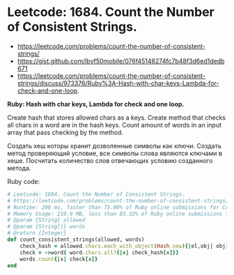 # Leetcode: 1684. Count the Number of Consistent Strings.

- https://leetcode.com/problems/count-the-number-of-consistent-strings/
- https://gist.github.com/lbvf50mobile/076f45148274fc7b48f3d6ed1dedb671
- https://leetcode.com/problems/count-the-number-of-consistent-strings/discuss/973376/Ruby%3A-Hash-with-char-keys-Lambda-for-check-and-one-loop.


**Ruby: Hash with char keys, Lambda for check and one loop.**

Create hash that stores allowed chars as a keys. Create method that checks all chars in a word are in the hash keys. Count amount of words in an input array that pass checking by the method.

Создать хеш которы хранит дозволенные символы как ключи. Создать метод проверяющий условие, все символы слова являются ключами в хеше. Посчитать количество слов отвечающих условию созданного метода.

Ruby code:
```Ruby
# Leetcode: 1684. Count the Number of Consistent Strings.
# https://leetcode.com/problems/count-the-number-of-consistent-strings/
# Runtime: 200 ms, faster than 75.00% of Ruby online submissions for Count the Number of Consistent Strings.
# Memory Usage: 210.9 MB, less than 83.33% of Ruby online submissions for Count the Number of Consistent Strings.
# @param {String} allowed
# @param {String[]} words
# @return {Integer}
def count_consistent_strings(allowed, words)
    check_hash = allowed.chars.each_with_object(Hash.new){|el,obj| obj[el] = true}
    check = ->word{ word.chars.all?{|x| check_hash[x]}}
    words.count{|x| check[x]}
end
```
